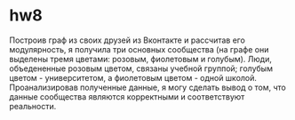 # hw8
Построив граф из своих друзей из Вконтакте и рассчитав его модулярность, я получила три основных сообщества (на графе они выделены тремя цветами: розовым, фиолетовым и голубым). Люди, объедененные розовым цветом, связаны учебной группой; голубым цветом - университетом, а фиолетовым цветом - одной школой. Проанализировав полученные данные, я могу сделать вывод о том, что данные сообщества являются корректными и соответствуют реальности. 
